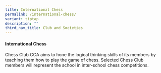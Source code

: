 ```yaml
---
title: International Chess
permalink: /international-chess/
variant: tiptap
description: ""
third_nav_title: Club and Societies
---
```

<h4>International Chess</h4>
<p>Chess Club CCA aims to hone the logical thinking skills of its members
by teaching them how to play the game of chess. Selected Chess Club members
will represent the school in inter-school chess competitions.</p>
<p></p>